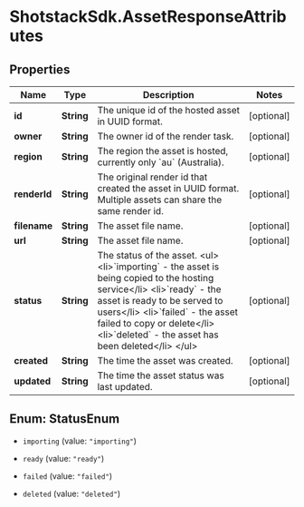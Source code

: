 # ShotstackSdk.AssetResponseAttributes

## Properties

Name | Type | Description | Notes
------------ | ------------- | ------------- | -------------
**id** | **String** | The unique id of the hosted asset in UUID format. | [optional] 
**owner** | **String** | The owner id of the render task. | [optional] 
**region** | **String** | The region the asset is hosted, currently only &#x60;au&#x60; (Australia). | [optional] 
**renderId** | **String** | The original render id that created the asset in UUID format. Multiple assets can share the same render id. | [optional] 
**filename** | **String** | The asset file name. | [optional] 
**url** | **String** | The asset file name. | [optional] 
**status** | **String** | The status of the asset. &lt;ul&gt;   &lt;li&gt;&#x60;importing&#x60; - the asset is being copied to the hosting service&lt;/li&gt;   &lt;li&gt;&#x60;ready&#x60; - the asset is ready to be served to users&lt;/li&gt;   &lt;li&gt;&#x60;failed&#x60; - the asset failed to copy or delete&lt;/li&gt;   &lt;li&gt;&#x60;deleted&#x60; - the asset has been deleted&lt;/li&gt; &lt;/ul&gt; | [optional] 
**created** | **String** | The time the asset was created. | [optional] 
**updated** | **String** | The time the asset status was last updated. | [optional] 



## Enum: StatusEnum


* `importing` (value: `"importing"`)

* `ready` (value: `"ready"`)

* `failed` (value: `"failed"`)

* `deleted` (value: `"deleted"`)




